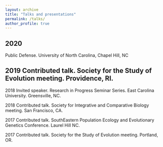 ```yaml
---
layout: archive
title: "Talks and presentations"
permalink: /talks/
author_profile: true
---
```

## 2020 
Public Defense. University of North Carolina, Chapel Hill, NC

## 2019	Contributed talk. Society for the Study of Evolution meeting. Providence, RI.

2018	Invited speaker. Research in Progress Seminar Series. East Carolina University. Greensville, NC.

2018		Contributed talk. Society for Integrative and Comparative Biology
meeting. San Francisco, CA.

2017	Contributed talk. SouthEastern Population Ecology and Evolutionary Genetics Conference. Laurel Hill NC.

2017		Contributed talk. Society for the Study of Evolution meeting. Portland, OR.
